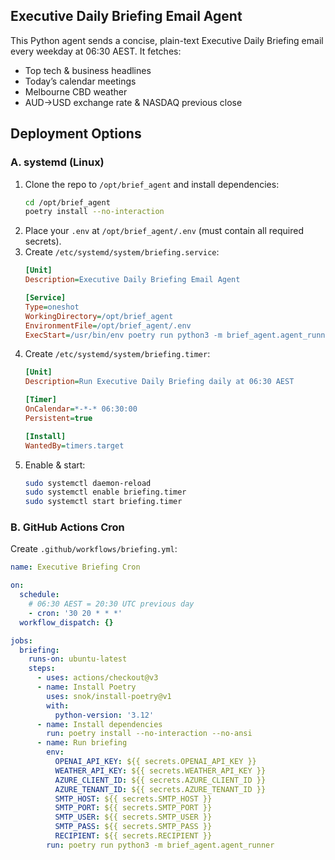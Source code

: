 ## Executive Daily Briefing Email Agent

This Python agent sends a concise, plain-text Executive Daily Briefing email every weekday at 06:30 AEST.
It fetches:
- Top tech & business headlines
- Today’s calendar meetings
- Melbourne CBD weather
- AUD→USD exchange rate & NASDAQ previous close

## Deployment Options

### A. systemd (Linux)
1. Clone the repo to `/opt/brief_agent` and install dependencies:
   ```bash
   cd /opt/brief_agent
   poetry install --no-interaction
   ```
2. Place your `.env` at `/opt/brief_agent/.env` (must contain all required secrets).
3. Create `/etc/systemd/system/briefing.service`:
   ```ini
   [Unit]
   Description=Executive Daily Briefing Email Agent

   [Service]
   Type=oneshot
   WorkingDirectory=/opt/brief_agent
   EnvironmentFile=/opt/brief_agent/.env
   ExecStart=/usr/bin/env poetry run python3 -m brief_agent.agent_runner
   ```
4. Create `/etc/systemd/system/briefing.timer`:
   ```ini
   [Unit]
   Description=Run Executive Daily Briefing daily at 06:30 AEST

   [Timer]
   OnCalendar=*-*-* 06:30:00
   Persistent=true

   [Install]
   WantedBy=timers.target
   ```
5. Enable & start:
   ```bash
   sudo systemctl daemon-reload
   sudo systemctl enable briefing.timer
   sudo systemctl start briefing.timer
   ```

### B. GitHub Actions Cron
Create `.github/workflows/briefing.yml`:
```yaml
name: Executive Briefing Cron

on:
  schedule:
    # 06:30 AEST = 20:30 UTC previous day
    - cron: '30 20 * * *'
  workflow_dispatch: {}

jobs:
  briefing:
    runs-on: ubuntu-latest
    steps:
      - uses: actions/checkout@v3
      - name: Install Poetry
        uses: snok/install-poetry@v1
        with:
          python-version: '3.12'
      - name: Install dependencies
        run: poetry install --no-interaction --no-ansi
      - name: Run briefing
        env:
          OPENAI_API_KEY: ${{ secrets.OPENAI_API_KEY }}
          WEATHER_API_KEY: ${{ secrets.WEATHER_API_KEY }}
          AZURE_CLIENT_ID: ${{ secrets.AZURE_CLIENT_ID }}
          AZURE_TENANT_ID: ${{ secrets.AZURE_TENANT_ID }}
          SMTP_HOST: ${{ secrets.SMTP_HOST }}
          SMTP_PORT: ${{ secrets.SMTP_PORT }}
          SMTP_USER: ${{ secrets.SMTP_USER }}
          SMTP_PASS: ${{ secrets.SMTP_PASS }}
          RECIPIENT: ${{ secrets.RECIPIENT }}
        run: poetry run python3 -m brief_agent.agent_runner
```